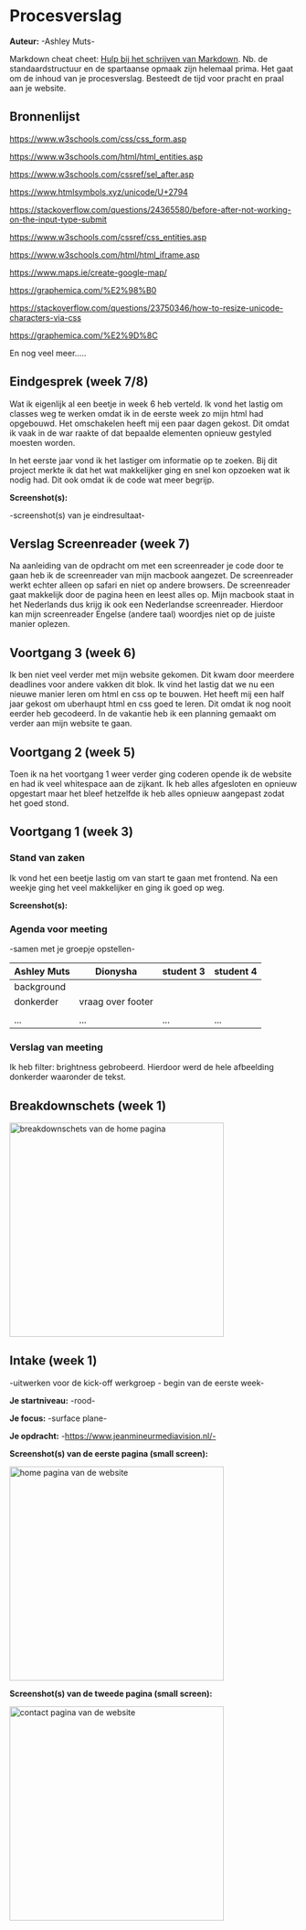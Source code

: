 # Procesverslag
**Auteur:** -Ashley Muts-

Markdown cheat cheet: [Hulp bij het schrijven van Markdown](https://github.com/adam-p/markdown-here/wiki/Markdown-Cheatsheet). Nb. de standaardstructuur en de spartaanse opmaak zijn helemaal prima. Het gaat om de inhoud van je procesverslag. Besteedt de tijd voor pracht en praal aan je website.



## Bronnenlijst

https://www.w3schools.com/css/css_form.asp

https://www.w3schools.com/html/html_entities.asp

https://www.w3schools.com/cssref/sel_after.asp

https://www.htmlsymbols.xyz/unicode/U+2794

https://stackoverflow.com/questions/24365580/before-after-not-working-on-the-input-type-submit

https://www.w3schools.com/cssref/css_entities.asp

https://www.w3schools.com/html/html_iframe.asp

https://www.maps.ie/create-google-map/

https://graphemica.com/%E2%98%B0

https://stackoverflow.com/questions/23750346/how-to-resize-unicode-characters-via-css

https://graphemica.com/%E2%9D%8C

En nog veel meer.....



## Eindgesprek (week 7/8)

Wat ik eigenlijk al een beetje in week 6 heb verteld. Ik vond het lastig om classes weg te werken omdat ik in de eerste week zo mijn html had opgebouwd. Het omschakelen heeft mij een paar dagen gekost. Dit omdat ik vaak in de war raakte of dat bepaalde elementen opnieuw gestyled moesten worden.

In het eerste jaar vond ik het lastiger om informatie op te zoeken. Bij dit project merkte ik dat het wat makkelijker ging en snel kon opzoeken wat ik nodig had. Dit ook omdat ik de code wat meer begrijp. 

**Screenshot(s):**

-screenshot(s) van je eindresultaat-


## Verslag Screenreader (week 7)

Na aanleiding van de opdracht om met een screenreader je code door te gaan heb ik de screenreader van mijn macbook aangezet. De screenreader werkt echter alleen op safari en niet op andere browsers. De screenreader gaat makkelijk door de pagina heen en leest alles op. Mijn macbook staat in het Nederlands dus krijg ik ook een Nederlandse screenreader. Hierdoor kan mijn screenreader Engelse (andere taal) woordjes niet op de juiste manier oplezen.


## Voortgang 3 (week 6)

Ik ben niet veel verder met mijn website gekomen. Dit kwam door meerdere deadlines voor andere vakken dit blok. Ik vind het lastig dat we nu een nieuwe manier leren om html en css op te bouwen. Het heeft mij een half jaar gekost om uberhaupt html en css goed te leren. Dit omdat ik nog nooit eerder heb gecodeerd. In de vakantie heb ik een planning gemaakt om verder aan mijn website te gaan.



## Voortgang 2 (week 5)

Toen ik na het voortgang 1 weer verder ging coderen opende ik de website en had ik veel whitespace aan de zijkant. Ik heb alles afgesloten en opnieuw opgestart maar het bleef hetzelfde ik heb alles opnieuw aangepast zodat het goed stond.



## Voortgang 1 (week 3)

### Stand van zaken

Ik vond het een beetje lastig om van start te gaan met frontend. Na een weekje ging het veel makkelijker en ging ik goed op weg.

**Screenshot(s):**



### Agenda voor meeting

-samen met je groepje opstellen-

| Ashley Muts    | Dionysha           | student 3    | student 4        |
| ---            | ---                | ---          | ---              |
| background 
  donkerder      | vraag over footer  |              |                  |
|                |                    |              |                  |
| ...            | ...                | ...          | ...              |

### Verslag van meeting

Ik heb filter: brightness gebrobeerd. Hierdoor werd de hele afbeelding donkerder waaronder de tekst.



## Breakdownschets (week 1)

<img src="images/breakdownschets.png" width="375px" alt="breakdownschets van de home pagina">



## Intake (week 1)
-uitwerken voor de kick-off werkgroep - begin van de eerste week-

**Je startniveau:** -rood-

**Je focus:** -surface plane-

**Je opdracht:** -https://www.jeanmineurmediavision.nl/-

**Screenshot(s) van de eerste pagina (small screen):**

<img src="images/eerste-bladzijde.png" width="375px" alt="home pagina van de website">

**Screenshot(s) van de tweede pagina (small screen):**

<img src="images/tweede-bladzijde.png" width="375px" alt="contact pagina van de website">
